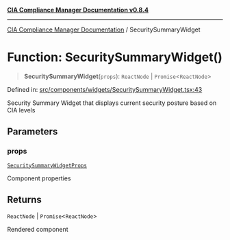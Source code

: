 [**CIA Compliance Manager Documentation v0.8.4**](../README.md)

***

[CIA Compliance Manager Documentation](../globals.md) / SecuritySummaryWidget

# Function: SecuritySummaryWidget()

> **SecuritySummaryWidget**(`props`): `ReactNode` \| `Promise`\<`ReactNode`\>

Defined in: [src/components/widgets/SecuritySummaryWidget.tsx:43](https://github.com/Hack23/cia-compliance-manager/blob/a6d8d6a2cab2160940b9a047208c12088d7e02cf/src/components/widgets/SecuritySummaryWidget.tsx#L43)

Security Summary Widget that displays current security posture based on CIA levels

## Parameters

### props

[`SecuritySummaryWidgetProps`](../interfaces/SecuritySummaryWidgetProps.md)

Component properties

## Returns

`ReactNode` \| `Promise`\<`ReactNode`\>

Rendered component
